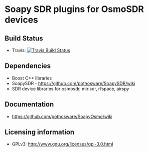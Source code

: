 # Soapy SDR plugins for OsmoSDR devices

## Build Status

- Travis: [![Travis Build Status](https://travis-ci.org/pothosware/SoapyOsmo.svg?branch=master)](https://travis-ci.org/pothosware/SoapyOsmo)

## Dependencies

* Boost C++ libraries
* SoapySDR - https://github.com/pothosware/SoapySDR/wiki
* SDR device libraries for osmosdr, mirisdr, rfspace, airspy

## Documentation

* https://github.com/pothosware/SoapyOsmo/wiki

## Licensing information

* GPLv3: http://www.gnu.org/licenses/gpl-3.0.html

